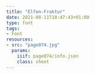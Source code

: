 ```yaml
---
title: "Elfen-Fraktur"
date: 2021-08-11T18:47:43+01:00
type: font
tags:
- Font
resources:
- src: "page074.jpg"
  params:
    iiif: page074/info.json
    class: sheet
---
```

